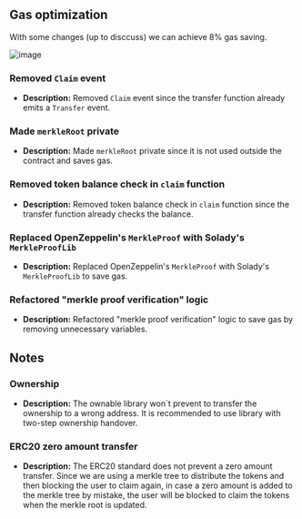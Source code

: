 ## Gas optimization
With some changes (up to disccuss) we can achieve 8% gas saving.

![image](https://github.com/overlay-market/merkle-airdrop/assets/46317127/82eade53-98bd-47d5-8ce2-f8d7ba252853)

### Removed `Claim` event

- **Description:** Removed `Claim` event since the transfer function already emits a `Transfer` event.

### Made `merkleRoot` private

- **Description:** Made `merkleRoot` private since it is not used outside the contract and saves gas.

### Removed token balance check in `claim` function

- **Description:** Removed token balance check in `claim` function since the transfer function already checks the balance.

### Replaced OpenZeppelin's `MerkleProof` with Solady's `MerkleProofLib`

- **Description:** Replaced OpenZeppelin's `MerkleProof` with Solady's `MerkleProofLib` to save gas.

### Refactored "merkle proof verification" logic

- **Description:** Refactored "merkle proof verification" logic to save gas by removing unnecessary variables.

## Notes

### Ownership

- **Description:** The ownable library won´t prevent to transfer the ownership to a wrong address. It is recommended to use library with two-step ownership handover.

### ERC20 zero amount transfer

- **Description:** The ERC20 standard does not prevent a zero amount transfer. Since we are using a merkle tree to distribute the tokens and then blocking the user to claim again, in case a zero amount is added to the merkle tree by mistake, the user will be blocked to claim the tokens when the merkle root is updated.
